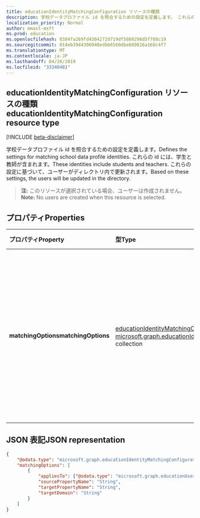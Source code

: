 ```yaml
---
title: educationIdentityMatchingConfiguration リソースの種類
description: 学校データプロファイル id を照合するための設定を定義します。 これらの id には、学生と教師が含まれます。 これらの設定に基づいて、ユーザーがディレクトリ内で更新されます。
localization_priority: Normal
author: mmast-msft
ms.prod: education
ms.openlocfilehash: 0384fa269fd4304272d719df5860296d5f788c19
ms.sourcegitcommit: 014eb3944306948edbb6560dbe689816a168c4f7
ms.translationtype: MT
ms.contentlocale: ja-JP
ms.lasthandoff: 04/26/2019
ms.locfileid: "33340481"
---
```

## <a name="educationidentitymatchingconfiguration-resource-type"></a><span data-ttu-id="224ad-105">educationIdentityMatchingConfiguration リソースの種類</span><span class="sxs-lookup"><span data-stu-id="224ad-105">educationIdentityMatchingConfiguration resource type</span></span>

[!INCLUDE [beta-disclaimer](../../includes/beta-disclaimer.md)]

<span data-ttu-id="224ad-106">学校データプロファイル id を照合するための設定を定義します。</span><span class="sxs-lookup"><span data-stu-id="224ad-106">Defines the settings for matching school data profile identities.</span></span> <span data-ttu-id="224ad-107">これらの id には、学生と教師が含まれます。</span><span class="sxs-lookup"><span data-stu-id="224ad-107">These identities include students and teachers.</span></span> <span data-ttu-id="224ad-108">これらの設定に基づいて、ユーザーがディレクトリ内で更新されます。</span><span class="sxs-lookup"><span data-stu-id="224ad-108">Based on these settings, the users will be updated in the directory.</span></span>

> <span data-ttu-id="224ad-109">**注:** このリソースが選択されている場合、ユーザーは作成されません。</span><span class="sxs-lookup"><span data-stu-id="224ad-109">**Note:** No users are created when this resource is selected.</span></span>

## <a name="properties"></a><span data-ttu-id="224ad-110">プロパティ</span><span class="sxs-lookup"><span data-stu-id="224ad-110">Properties</span></span>

| <span data-ttu-id="224ad-111">プロパティ</span><span class="sxs-lookup"><span data-stu-id="224ad-111">Property</span></span> | <span data-ttu-id="224ad-112">型</span><span class="sxs-lookup"><span data-stu-id="224ad-112">Type</span></span> | <span data-ttu-id="224ad-113">説明</span><span class="sxs-lookup"><span data-stu-id="224ad-113">Description</span></span> |
|:-|:-|:-|
| <span data-ttu-id="224ad-114">**matchingOptions**</span><span class="sxs-lookup"><span data-stu-id="224ad-114">**matchingOptions**</span></span> | <span data-ttu-id="224ad-115">[educationIdentityMatchingOptions](educationidentitymatchingoptions.md)コレクション</span><span class="sxs-lookup"><span data-stu-id="224ad-115">[microsoft.graph.educationIdentityMatchingOptions](educationidentitymatchingoptions.md) collection</span></span> | <span data-ttu-id="224ad-116">ユーザーアカウントと、更新するユーザーを一意に識別するために使用するオプションとの間のマッピング。</span><span class="sxs-lookup"><span data-stu-id="224ad-116">Mapping between the user account and the options to use to uniquely identify the user to update.</span></span> |

## <a name="json-representation"></a><span data-ttu-id="224ad-117">JSON 表記</span><span class="sxs-lookup"><span data-stu-id="224ad-117">JSON representation</span></span>
<!-- {
  "blockType": "resource",
  "optionalProperties": [

  ],
  "@odata.type": "microsoft.graph.educationIdentityMatchingConfiguration"
}-->

```json
{
    "@odata.type": "microsoft.graph.educationIdentityMatchingConfiguration",
    "matchingOptions": [
        {
            "appliesTo": {"@odata.type": "microsoft.graph.educationUserRole"},
            "sourcePropertyName": "String",
            "targetPropertyName": "String",
            "targetDomain": "String"
        }
    ]
}
```
